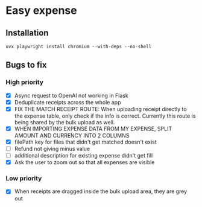 # Easy expense

## Installation

`uvx playwright install chromium --with-deps --no-shell`

## Bugs to fix

### High priority

- [x] Async request to OpenAI not working in Flask
- [x] Deduplicate receipts across the whole app
- [x] FIX THE MATCH RECEIPT ROUTE: When uploading receipt directly to the expense table, only check if the info is correct. Currently this route is being shared by the bulk upload as well.
- [x] WHEN IMPORTING EXPENSE DATA FROM MY EXPENSE, SPLIT AMOUNT AND CURRENCY INTO 2 COLUMNS
- [x] filePath key for files that didn't get matched doesn't exist
- [ ] Refund not giving minus value
- [ ] additional description for existing expense didn't get fill
- [x] Ask the user to zoom out so that all expenses are visible

### Low priority

- [x] When receipts are dragged inside the bulk upload area, they are grey out
